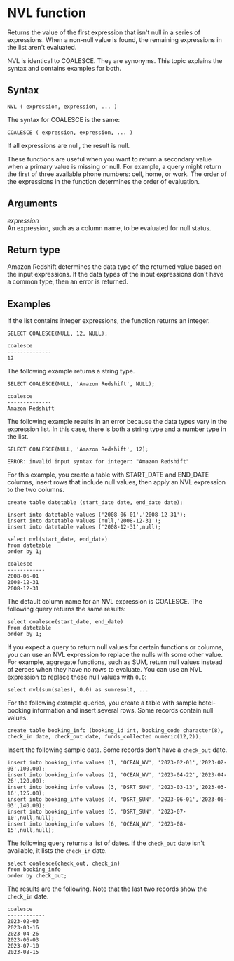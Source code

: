 # NVL function<a name="r_NVL_function"></a>

Returns the value of the first expression that isn't null in a series of expressions\. When a non\-null value is found, the remaining expressions in the list aren't evaluated\. 

NVL is identical to COALESCE\. They are synonyms\. This topic explains the syntax and contains examples for both\.

## Syntax<a name="r_NVL_function-synopsis"></a>

```
NVL ( expression, expression, ... )
```

The syntax for COALESCE is the same:

```
COALESCE ( expression, expression, ... )
```

If all expressions are null, the result is null\.

These functions are useful when you want to return a secondary value when a primary value is missing or null\. For example, a query might return the first of three available phone numbers: cell, home, or work\. The order of the expressions in the function determines the order of evaluation\.

## Arguments<a name="r_NVL_function-arguments"></a>

 *expression*   
An expression, such as a column name, to be evaluated for null status\.

## Return type<a name="r_NVL_function-returntype"></a>

Amazon Redshift determines the data type of the returned value based on the input expressions\. If the data types of the input expressions don't have a common type, then an error is returned\.

## Examples<a name="r_NVL_function-examples"></a>

If the list contains integer expressions, the function returns an integer\. 

```
SELECT COALESCE(NULL, 12, NULL);

coalesce
--------------
12
```

The following example returns a string type\.

```
SELECT COALESCE(NULL, 'Amazon Redshift', NULL);

coalesce
--------------
Amazon Redshift
```

The following example results in an error because the data types vary in the expression list\. In this case, there is both a string type and a number type in the list\.

```
SELECT COALESCE(NULL, 'Amazon Redshift', 12);

ERROR: invalid input syntax for integer: "Amazon Redshift"
```

For this example, you create a table with START\_DATE and END\_DATE columns, insert rows that include null values, then apply an NVL expression to the two columns\.

```
create table datetable (start_date date, end_date date);
               
insert into datetable values ('2008-06-01','2008-12-31');
insert into datetable values (null,'2008-12-31');
insert into datetable values ('2008-12-31',null);
```

```
select nvl(start_date, end_date)
from datetable
order by 1;
               
coalesce
------------
2008-06-01
2008-12-31
2008-12-31
```

The default column name for an NVL expression is COALESCE\. The following query returns the same results:

```
select coalesce(start_date, end_date)
from datetable
order by 1;
```

If you expect a query to return null values for certain functions or columns, you can use an NVL expression to replace the nulls with some other value\. For example, aggregate functions, such as SUM, return null values instead of zeroes when they have no rows to evaluate\. You can use an NVL expression to replace these null values with `0.0`:

```
select nvl(sum(sales), 0.0) as sumresult, ...
```

For the following example queries, you create a table with sample hotel\-booking information and insert several rows\. Some records contain null values\.

```
create table booking_info (booking_id int, booking_code character(8), check_in date, check_out date, funds_collected numeric(12,2));
```

Insert the following sample data\. Some records don't have a `check_out` date\.

```
insert into booking_info values (1, 'OCEAN_WV', '2023-02-01','2023-02-03',100.00);
insert into booking_info values (2, 'OCEAN_WV', '2023-04-22','2023-04-26',120.00);
insert into booking_info values (3, 'DSRT_SUN', '2023-03-13','2023-03-16',125.00);
insert into booking_info values (4, 'DSRT_SUN', '2023-06-01','2023-06-03',140.00);
insert into booking_info values (5, 'DSRT_SUN', '2023-07-10',null,null);
insert into booking_info values (6, 'OCEAN_WV', '2023-08-15',null,null);
```

The following query returns a list of dates\. If the `check_out` date isn't available, it lists the `check_in` date\.

```
select coalesce(check_out, check_in)
from booking_info
order by check_out;
```

The results are the following\. Note that the last two records show the `check_in` date\.

```
coalesce
------------
2023-02-03	
2023-03-16	
2023-04-26	
2023-06-03	
2023-07-10	
2023-08-15
```